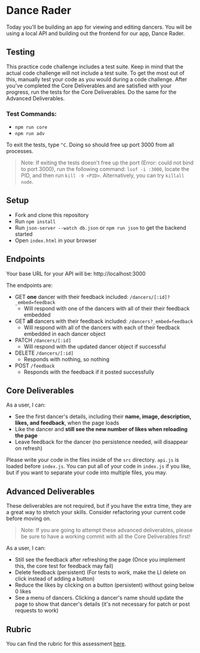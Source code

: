 # Dance Rader

Today you'll be building an app for viewing and editing dancers. You will be using a local API and building out the frontend for our app, Dance Rader.

## Testing

This practice code challenge includes a test suite. Keep in mind that the actual code challenge will not include a test suite. To get the most out of this, manually test your code as you would during a code challenge. After you've completed the Core Deliverables and are satisfied with your progress, run the tests for the Core Deliverables. Do the same for the Advanced Deliverables.

### Test Commands:
- `npm run core`
- `npm run adv`

To exit the tests, type `^C`. Doing so should free up port 3000 from all processes.

> Note: If exiting the tests doesn't free up the port (Error: could not bind to port 3000), run the following command: `lsof -i :3000`, locate the PID, and then run `kill -9 <PID>`. Alternatively, you can try `killall node`.

## Setup

- Fork and clone this repository
- Run `npm install`
- Run `json-server --watch db.json` or `npm run json` to get the backend started
- Open `index.html` in your browser

## Endpoints

Your base URL for your API will be: http://localhost:3000

The endpoints are:

- GET **one** dancer with their feedback included: `/dancers/[:id]?_embed=feedback`
    - Will respond with one of the dancers with all of their their feedback embedded
- GET **all** dancers with their feedback included: `/dancers?_embed=feedback`
    - Will respond with all of the dancers with each of their feedback embedded in each dancer object
- PATCH `/dancers/[:id]`
    - Will respond with the updated dancer object if successful
- DELETE `/dancers/[:id]`
    - Responds with nothing, so nothing
- POST `/feedback`
    - Responds with the feedback if it posted successfully

## Core Deliverables

As a user, I can:

- See the first dancer's details, including their **name, image, description, likes, and feedback**, when the page loads
- Like the dancer and **still see the new number of likes when reloading the page**
- Leave feedback for the dancer (no persistence needed, will disappear on refresh)

Please write your code in the files inside of the `src` directory. `api.js` is loaded before `index.js`. You can put all of your code in `index.js` if you like, but if you want to separate your code into multiple files, you may.

## Advanced Deliverables

These deliverables are not required, but if you have the extra time, they are a great way to stretch your skills. Consider refactoring your current code before moving on.

> Note: If you are going to attempt these advanced deliverables, please be sure to have a working commit with all the Core Deliverables first!

As a user, I can:

- Still see the feedback after refreshing the page (Once you implement this, the core test for feedback may fail)
- Delete feedback (persistent) (For tests to work, make the LI delete on click instead of adding a button)
- Reduce the likes by clicking on a button (persistent) without going below 0 likes
- See a menu of dancers. Clicking a dancer's name should update the page to show that dancer's details (it's not necessary for patch or post requests to work)

## Rubric

You can find the rubric for this assessment [here](https://github.com/learn-co-curriculum/se-rubrics/blob/master/module-3.md).
